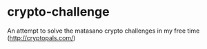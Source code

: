 # crypto-challenge
An attempt to solve the matasano crypto challenges in my free time (http://cryptopals.com/)
